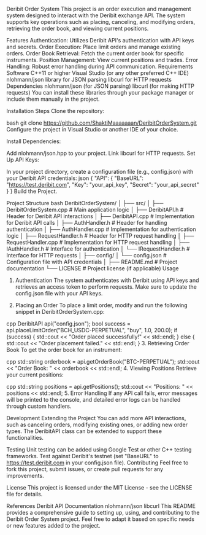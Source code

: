 ﻿Deribit Order System
This project is an order execution and management system designed to interact with the Deribit exchange API. The system supports key operations such as placing, canceling, and modifying orders, retrieving the order book, and viewing current positions.

Features
Authentication: Utilizes Deribit API's authentication with API keys and secrets.
Order Execution: Place limit orders and manage existing orders.
Order Book Retrieval: Fetch the current order book for specific instruments.
Position Management: View current positions and trades.
Error Handling: Robust error handling during API communication.
Requirements
Software
C++11 or higher
Visual Studio (or any other preferred C++ IDE)
nlohmann/json library for JSON parsing
libcurl for HTTP requests
Dependencies
nlohmann/json (for JSON parsing)
libcurl (for making HTTP requests)
You can install these libraries through your package manager or include them manually in the project.

Installation
Steps
Clone the repository:

bash
git clone https://github.com/ShaktiMaaaaaaan/DeribitOrderSystem.git
Configure the project in Visual Studio or another IDE of your choice.

Install Dependencies:

Add nlohmann/json.hpp to your project.
Link libcurl for HTTP requests.
Set Up API Keys:

In your project directory, create a configuration file (e.g., config.json) with your Deribit API credentials:
json
{
    "API": {
        "BaseURL": "https://test.deribit.com",
        "Key": "your_api_key",
        "Secret": "your_api_secret"
    }
}
Build the Project.

Project Structure
bash
DeribitOrderSystem/
│
├── src/
│   ├── DeribitOrderSystem.cpp      # Main application logic
│   ├── DeribitAPI.h                # Header for Deribit API interactions
│   ├── DeribitAPI.cpp              # Implementation for Deribit API calls
│   ├── AuthHandler.h               # Header for handling authentication
│   ├── AuthHandler.cpp             # Implementation for authentication logic
│   ├── RequestHandler.h            # Header for HTTP request handling
│   ├── RequestHandler.cpp          # Implementation for HTTP request handling
│   ├── IAuthHandler.h              # Interface for authentication
│   └── IRequestHandler.h           # Interface for HTTP requests
│
├── config/
│   └── config.json                 # Configuration file with API credentials
│
├── README.md                       # Project documentation
└── LICENSE                         # Project license (if applicable)
Usage
1. Authentication
The system authenticates with Deribit using API keys and retrieves an access token to perform requests. Make sure to update the config.json file with your API keys.

2. Placing an Order
To place a limit order, modify and run the following snippet in DeribitOrderSystem.cpp:

cpp
DeribitAPI api("config.json");
bool success = api.placeLimitOrder("BCH_USDC-PERPETUAL", "buy", 1.0, 200.0);
if (success) {
    std::cout << "Order placed successfully!" << std::endl;
} else {
    std::cout << "Order placement failed." << std::endl;
}
3. Retrieving Order Book
To get the order book for an instrument:

cpp
std::string orderbook = api.getOrderBook("BTC-PERPETUAL");
std::cout << "Order Book: " << orderbook << std::endl;
4. Viewing Positions
Retrieve your current positions:

cpp
std::string positions = api.getPositions();
std::cout << "Positions: " << positions << std::endl;
5. Error Handling
If any API call fails, error messages will be printed to the console, and detailed error logs can be handled through custom handlers.

Development
Extending the Project
You can add more API interactions, such as canceling orders, modifying existing ones, or adding new order types. The DeribitAPI class can be extended to support these functionalities.

Testing
Unit testing can be added using Google Test or other C++ testing frameworks.
Test against Deribit's testnet (set "BaseURL" to https://test.deribit.com in your config.json file).
Contributing
Feel free to fork this project, submit issues, or create pull requests for any improvements.

License
This project is licensed under the MIT License - see the LICENSE file for details.

References
Deribit API Documentation
nlohmann/json
libcurl
This README provides a comprehensive guide to setting up, using, and contributing to the Deribit Order System project. Feel free to adapt it based on specific needs or new features added to the project.
